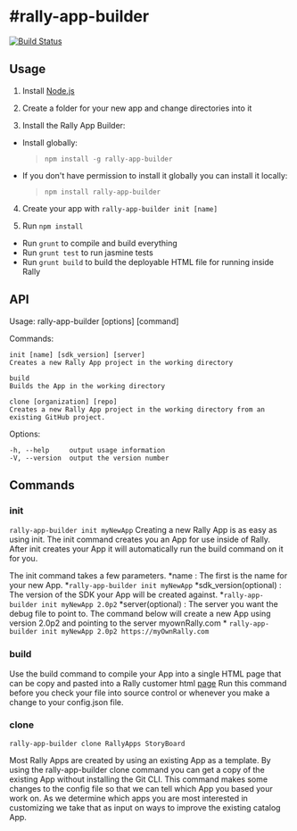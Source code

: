 #rally-app-builder
=================
[![Build Status](https://travis-ci.org/RallyApps/rally-app-builder.png?branch=master)](https://travis-ci.org/RallyApps/rally-app-builder)

## Usage

1. Install [Node.js](http://nodejs.org/)

2. Create a folder for your new app and change directories into it

3. Install the Rally App Builder:

  * Install globally:
    >`npm install -g rally-app-builder`

  * If you don't have permission to install it globally you can install it locally: 
    >`npm install rally-app-builder`

4. Create your app with `rally-app-builder init [name]`

5. Run `npm install`

* Run `grunt` to compile and build everything
* Run `grunt test` to run jasmine tests
* Run `grunt build` to build the deployable HTML file for running inside Rally

## API

  Usage: rally-app-builder [options] [command]

  Commands:

    init [name] [sdk_version] [server]
    Creates a new Rally App project in the working directory
    
    build 
    Builds the App in the working directory
    
    clone [organization] [repo]
    Creates a new Rally App project in the working directory from an existing GitHub project. 

  Options:

    -h, --help     output usage information
    -V, --version  output the version number

## Commands

### init
`rally-app-builder init myNewApp`
Creating a new Rally App is as easy as using init. The init command creates you an App for use inside of Rally. After init creates your App it will automatically run the build command on it for you.

The init command takes a few parameters.
*name : The first is the name for your new App.
    *`rally-app-builder init myNewApp`
*sdk_version(optional) : The version of the SDK your App will be created against.
    *`rally-app-builder init myNewApp 2.0p2`
*server(optional) : The server you want the debug file to point to. The command below will create a new App using version 2.0p2 and pointing to the server myownRally.com
    * `rally-app-builder init myNewApp 2.0p2 https://myOwnRally.com`

### build

Use the build command to compile your App into a single HTML page that can be copy and pasted into a Rally customer html [page](http://www.rallydev.com/custom-html)
Run this command before you check your file into source control or whenever you make a change to your config.json file.



### clone
`rally-app-builder clone RallyApps StoryBoard`

Most Rally Apps are created by using an existing App as a template.
By using the rally-app-builder clone command you can get a copy of the existing App without installing the Git CLI.
This command makes some changes to the config file so that we can tell which App you based your work on. As we determine
which apps you are most interested in customizing we take that as input on ways to improve the existing catalog App.
